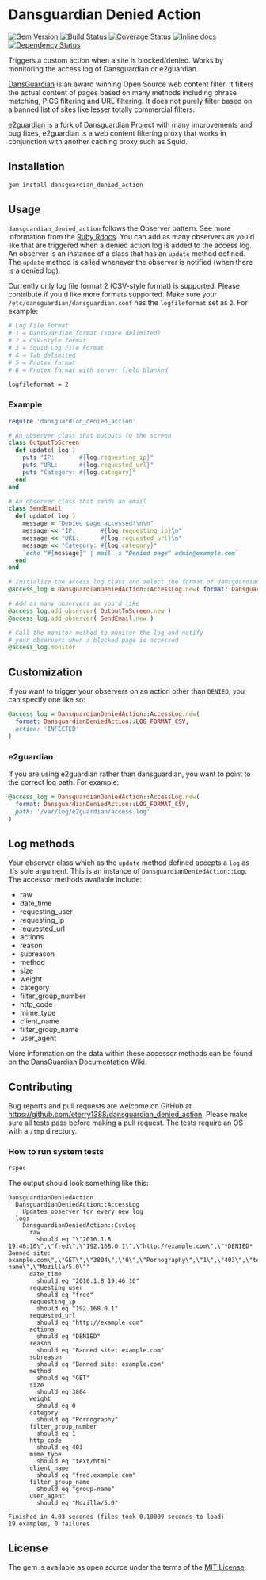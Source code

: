 # Dansguardian Denied Action

[![Gem Version](https://badge.fury.io/rb/dansguardian_denied_action.svg)](https://badge.fury.io/rb/dansguardian_denied_action)
[![Build Status](https://travis-ci.org/eterry1388/dansguardian_denied_action.svg?branch=master)](https://travis-ci.org/eterry1388/dansguardian_denied_action)
[![Coverage Status](https://coveralls.io/repos/eterry1388/dansguardian_denied_action/badge.svg?branch=master&service=github)](https://coveralls.io/github/eterry1388/dansguardian_denied_action?branch=master)
[![Inline docs](http://inch-ci.org/github/eterry1388/dansguardian_denied_action.svg?branch=master)](http://inch-ci.org/github/eterry1388/dansguardian_denied_action)
[![Dependency Status](https://gemnasium.com/eterry1388/dansguardian_denied_action.svg)](https://gemnasium.com/eterry1388/dansguardian_denied_action)

Triggers a custom action when a site is blocked/denied. Works by monitoring the access log of Dansguardian or e2guardian.

[DansGuardian](http://dansguardian.org) is an award winning Open Source web content filter. It filters the actual content of pages based on many methods including phrase matching, PICS filtering and URL filtering. It does not purely filter based on a banned list of sites like lesser totally commercial filters.

[e2guardian](http://e2guardian.org) is a fork of Dansguardian Project with many improvements and bug fixes, e2guardian is a web content filtering proxy that works in conjunction with another caching proxy such as Squid.

## Installation

```bash
gem install dansguardian_denied_action
```

## Usage

`dansguardian_denied_action` follows the Observer pattern.  See more information from the [Ruby Rdocs](http://ruby-doc.org/stdlib-2.1.0/libdoc/observer/rdoc/Observable.html).  You can add as many observers as you'd like that are triggered when a denied action log is added to the access log.  An observer is an instance of a class that has an `update` method defined.  The `update` method is called whenever the observer is notified (when there is a denied log).

Currently only log file format 2 (CSV-style format) is supported.  Please contribute if you'd like more formats supported.  Make sure your `/etc/dansguardian/dansguardian.conf` has the `logfileformat` set as `2`.  For example:

```bash
# Log File Format
# 1 = DansGuardian format (space delimited)
# 2 = CSV-style format
# 3 = Squid Log File Format
# 4 = Tab delimited
# 5 = Protex format
# 6 = Protex format with server field blanked

logfileformat = 2
```

### Example

```ruby
require 'dansguardian_denied_action'

# An observer class that outputs to the screen
class OutputToScreen
  def update( log )
    puts "IP:       #{log.requesting_ip}"
    puts "URL:      #{log.requested_url}"
    puts "Category: #{log.category}"
  end
end

# An observer class that sends an email
class SendEmail
  def update( log )
    message = "Denied page accessed!\n\n"
    message << "IP:       #{log.requesting_ip}\n"
    message << "URL:      #{log.requested_url}\n"
    message << "Category: #{log.category}"
    `echo "#{message}" | mail -s "Denied page" admin@example.com`
  end
end

# Initialize the access log class and select the format of dansguardian
@access_log = DansguardianDeniedAction::AccessLog.new( format: DansguardianDeniedAction::LOG_FORMAT_CSV )

# Add as many observers as you'd like
@access_log.add_observer( OutputToScreen.new )
@access_log.add_observer( SendEmail.new )

# Call the monitor method to monitor the log and notify
# your observers when a blocked page is accessed
@access_log.monitor
```

## Customization

If you want to trigger your observers on an action other than `DENIED`, you can specify one like so:

```ruby
@access_log = DansguardianDeniedAction::AccessLog.new(
  format: DansguardianDeniedAction::LOG_FORMAT_CSV,
  action: 'INFECTED'
)
```

### e2guardian

If you are using e2guardian rather than dansguardian, you want to point to the correct log path.  For example:

```ruby
@access_log = DansguardianDeniedAction::AccessLog.new(
  format: DansguardianDeniedAction::LOG_FORMAT_CSV,
  path: '/var/log/e2guardian/access.log'
)
```

## Log methods

Your observer class which as the `update` method defined accepts a `log` as it's sole argument.  This is an instance of `DansguardianDeniedAction::Log`.  The accessor methods available include:

* raw
* date_time
* requesting_user
* requesting_ip
* requested_url
* actions
* reason
* subreason
* method
* size
* weight
* category
* filter_group_number
* http_code
* mime_type
* client_name
* filter_group_name
* user_agent

More information on the data within these accessor methods can be found on the [DansGuardian Documentation Wiki](http://contentfilter.futuragts.com/wiki/doku.php?id=the_access.log_files).

## Contributing

Bug reports and pull requests are welcome on GitHub at https://github.com/eterry1388/dansguardian_denied_action.  Please make sure
all tests pass before making a pull request.  The tests require an OS with a `/tmp` directory.

### How to run system tests

```bash
rspec
```

The output should look something like this:

```
DansguardianDeniedAction
  DansguardianDeniedAction::AccessLog
    Updates observer for every new log
  logs
    DansguardianDeniedAction::CsvLog
      raw
        should eq "\"2016.1.8 19:46:10\",\"fred\",\"192.168.0.1\",\"http://example.com\",\"*DENIED* Banned site: example.com\",\"GET\",\"3804\",\"0\",\"Pornography\",\"1\",\"403\",\"text/html\",\"fred.example.com\",\"group-name\",\"Mozilla/5.0\""
      date_time
        should eq "2016.1.8 19:46:10"
      requesting_user
        should eq "fred"
      requesting_ip
        should eq "192.168.0.1"
      requested_url
        should eq "http://example.com"
      actions
        should eq "DENIED"
      reason
        should eq "Banned site: example.com"
      subreason
        should eq "Banned site: example.com"
      method
        should eq "GET"
      size
        should eq 3804
      weight
        should eq 0
      category
        should eq "Pornography"
      filter_group_number
        should eq 1
      http_code
        should eq 403
      mime_type
        should eq "text/html"
      client_name
        should eq "fred.example.com"
      filter_group_name
        should eq "group-name"
      user_agent
        should eq "Mozilla/5.0"

Finished in 4.03 seconds (files took 0.10009 seconds to load)
19 examples, 0 failures
```

## License

The gem is available as open source under the terms of the [MIT License](http://opensource.org/licenses/MIT).
